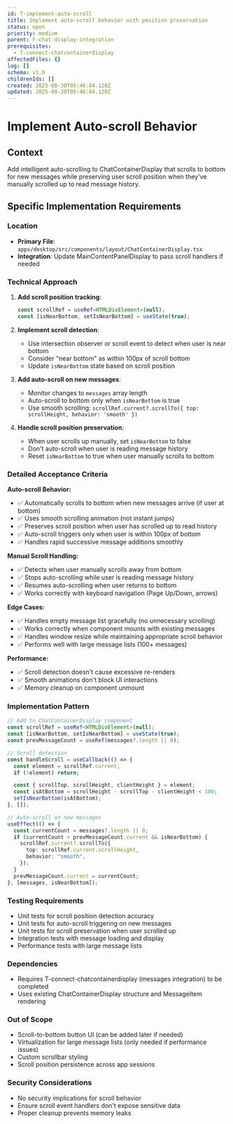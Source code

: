 ```yaml
---
id: T-implement-auto-scroll
title: Implement auto-scroll behavior with position preservation
status: open
priority: medium
parent: F-chat-display-integration
prerequisites:
  - T-connect-chatcontainerdisplay
affectedFiles: {}
log: []
schema: v1.0
childrenIds: []
created: 2025-08-30T05:46:04.120Z
updated: 2025-08-30T05:46:04.120Z
---
```


# Implement Auto-scroll Behavior

## Context

Add intelligent auto-scrolling to ChatContainerDisplay that scrolls to bottom for new messages while preserving user scroll position when they've manually scrolled up to read message history.

## Specific Implementation Requirements

### Location

- **Primary File**: `apps/desktop/src/components/layout/ChatContainerDisplay.tsx`
- **Integration**: Update MainContentPanelDisplay to pass scroll handlers if needed

### Technical Approach

1. **Add scroll position tracking**:

   ```typescript
   const scrollRef = useRef<HTMLDivElement>(null);
   const [isNearBottom, setIsNearBottom] = useState(true);
   ```

2. **Implement scroll detection**:
   - Use intersection observer or scroll event to detect when user is near bottom
   - Consider "near bottom" as within 100px of scroll bottom
   - Update `isNearBottom` state based on scroll position

3. **Add auto-scroll on new messages**:
   - Monitor changes to `messages` array length
   - Auto-scroll to bottom only when `isNearBottom` is true
   - Use smooth scrolling: `scrollRef.current?.scrollTo({ top: scrollHeight, behavior: 'smooth' })`

4. **Handle scroll position preservation**:
   - When user scrolls up manually, set `isNearBottom` to false
   - Don't auto-scroll when user is reading message history
   - Reset `isNearBottom` to true when user manually scrolls to bottom

### Detailed Acceptance Criteria

**Auto-scroll Behavior:**

- ✅ Automatically scrolls to bottom when new messages arrive (if user at bottom)
- ✅ Uses smooth scrolling animation (not instant jumps)
- ✅ Preserves scroll position when user has scrolled up to read history
- ✅ Auto-scroll triggers only when user is within 100px of bottom
- ✅ Handles rapid successive message additions smoothly

**Manual Scroll Handling:**

- ✅ Detects when user manually scrolls away from bottom
- ✅ Stops auto-scrolling while user is reading message history
- ✅ Resumes auto-scrolling when user returns to bottom
- ✅ Works correctly with keyboard navigation (Page Up/Down, arrows)

**Edge Cases:**

- ✅ Handles empty message list gracefully (no unnecessary scrolling)
- ✅ Works correctly when component mounts with existing messages
- ✅ Handles window resize while maintaining appropriate scroll behavior
- ✅ Performs well with large message lists (100+ messages)

**Performance:**

- ✅ Scroll detection doesn't cause excessive re-renders
- ✅ Smooth animations don't block UI interactions
- ✅ Memory cleanup on component unmount

### Implementation Pattern

```typescript
// Add to ChatContainerDisplay component
const scrollRef = useRef<HTMLDivElement>(null);
const [isNearBottom, setIsNearBottom] = useState(true);
const prevMessageCount = useRef(messages?.length || 0);

// Scroll detection
const handleScroll = useCallback(() => {
  const element = scrollRef.current;
  if (!element) return;

  const { scrollTop, scrollHeight, clientHeight } = element;
  const isAtBottom = scrollHeight - scrollTop - clientHeight < 100;
  setIsNearBottom(isAtBottom);
}, []);

// Auto-scroll on new messages
useEffect(() => {
  const currentCount = messages?.length || 0;
  if (currentCount > prevMessageCount.current && isNearBottom) {
    scrollRef.current?.scrollTo({
      top: scrollRef.current.scrollHeight,
      behavior: "smooth",
    });
  }
  prevMessageCount.current = currentCount;
}, [messages, isNearBottom]);
```

### Testing Requirements

- Unit tests for scroll position detection accuracy
- Unit tests for auto-scroll triggering on new messages
- Unit tests for scroll preservation when user scrolled up
- Integration tests with message loading and display
- Performance tests with large message lists

### Dependencies

- Requires T-connect-chatcontainerdisplay (messages integration) to be completed
- Uses existing ChatContainerDisplay structure and MessageItem rendering

### Out of Scope

- Scroll-to-bottom button UI (can be added later if needed)
- Virtualization for large message lists (only needed if performance issues)
- Custom scrollbar styling
- Scroll position persistence across app sessions

### Security Considerations

- No security implications for scroll behavior
- Ensure scroll event handlers don't expose sensitive data
- Proper cleanup prevents memory leaks
